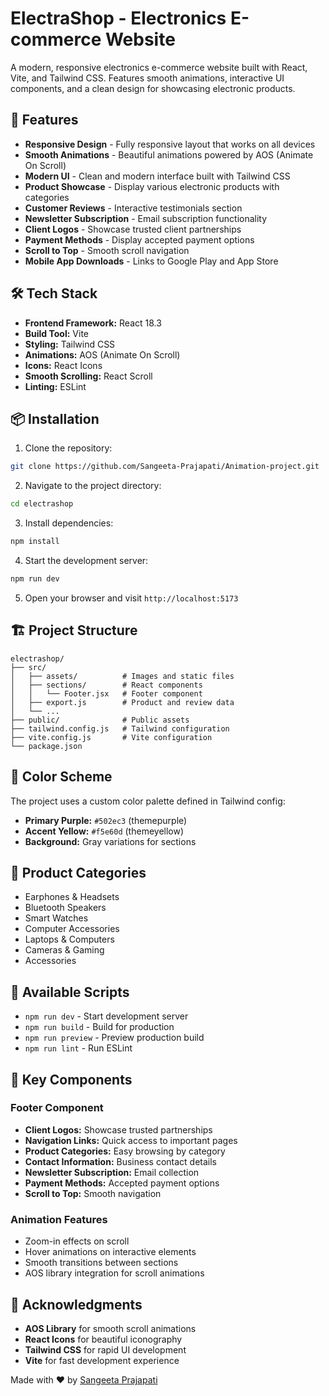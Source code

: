 # ElectraShop - Electronics E-commerce Website

A modern, responsive electronics e-commerce website built with React, Vite, and Tailwind CSS. Features smooth animations, interactive UI components, and a clean design for showcasing electronic products.

## 🚀 Features

- **Responsive Design** - Fully responsive layout that works on all devices
- **Smooth Animations** - Beautiful animations powered by AOS (Animate On Scroll)
- **Modern UI** - Clean and modern interface built with Tailwind CSS
- **Product Showcase** - Display various electronic products with categories
- **Customer Reviews** - Interactive testimonials section
- **Newsletter Subscription** - Email subscription functionality
- **Client Logos** - Showcase trusted client partnerships
- **Payment Methods** - Display accepted payment options
- **Scroll to Top** - Smooth scroll navigation
- **Mobile App Downloads** - Links to Google Play and App Store

## 🛠️ Tech Stack

- **Frontend Framework:** React 18.3
- **Build Tool:** Vite
- **Styling:** Tailwind CSS
- **Animations:** AOS (Animate On Scroll)
- **Icons:** React Icons
- **Smooth Scrolling:** React Scroll
- **Linting:** ESLint

## 📦 Installation

1. Clone the repository:
```bash
git clone https://github.com/Sangeeta-Prajapati/Animation-project.git
```

2. Navigate to the project directory:
```bash
cd electrashop
```

3. Install dependencies:
```bash
npm install
```

4. Start the development server:
```bash
npm run dev
```

5. Open your browser and visit `http://localhost:5173`

## 🏗️ Project Structure

```
electrashop/
├── src/
│   ├── assets/          # Images and static files
│   ├── sections/        # React components
│   │   └── Footer.jsx   # Footer component
│   ├── export.js        # Product and review data
│   └── ...
├── public/              # Public assets
├── tailwind.config.js   # Tailwind configuration
├── vite.config.js       # Vite configuration
└── package.json
```

## 🎨 Color Scheme

The project uses a custom color palette defined in Tailwind config:

- **Primary Purple:** `#502ec3` (themepurple)
- **Accent Yellow:** `#f5e60d` (themeyellow)
- **Background:** Gray variations for sections

## 📱 Product Categories

- Earphones & Headsets
- Bluetooth Speakers
- Smart Watches
- Computer Accessories
- Laptops & Computers
- Cameras & Gaming
- Accessories

## 🔧 Available Scripts

- `npm run dev` - Start development server
- `npm run build` - Build for production
- `npm run preview` - Preview production build
- `npm run lint` - Run ESLint

## 🌟 Key Components

### Footer Component
- **Client Logos:** Showcase trusted partnerships
- **Navigation Links:** Quick access to important pages
- **Product Categories:** Easy browsing by category
- **Contact Information:** Business contact details
- **Newsletter Subscription:** Email collection
- **Payment Methods:** Accepted payment options
- **Scroll to Top:** Smooth navigation

### Animation Features
- Zoom-in effects on scroll
- Hover animations on interactive elements
- Smooth transitions between sections
- AOS library integration for scroll animations





## 🙏 Acknowledgments

- **AOS Library** for smooth scroll animations
- **React Icons** for beautiful iconography
- **Tailwind CSS** for rapid UI development
- **Vite** for fast development experience


Made with ❤️ by [Sangeeta Prajapati](https://github.com/Sangeeta-Prajapati)
